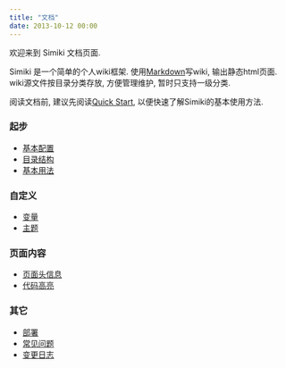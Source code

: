 ```yaml
---
title: "文档"
date: 2013-10-12 00:00
---
```


欢迎来到 Simiki 文档页面.

Simiki 是一个简单的个人wiki框架. 使用[Markdown](https://daringfireball.net/projects/markdown/)写wiki, 输出静态html页面. wiki源文件按目录分类存放, 方便管理维护, 暂时只支持一级分类.

阅读文档前, 建议先阅读[Quick Start](/quickstart.html), 以便快速了解Simiki的基本使用方法.


<div class="row marketing">
  <div class="col-lg-6">
    <h3>起步</h3>
    <ul>
      <li><a href="configuration.html">基本配置</a></li>
      <li><a href="structure.html">目录结构</a></li>
      <li><a href="usage.html">基本用法</a></li>
    </ul>
    <h3>自定义</h3>
    <ul>
      <li><a href="variables.html">变量</a></li>
      <li><a href="themes.html">主题</a></li>
    </ul>
  </div>

  <div class="col-lg-6">
    <h3>页面内容</h3>
    <ul>
      <li><a href="metadata.html">页面头信息</a></li>
      <li><a href="codehighlight.html">代码高亮</a></li>
    </ul>
    <h3>其它</h3>
    <ul>
      <li><a href="deploy.html">部署</a></li>
      <li><a href="faq.html">常见问题</a></li>
      <li><a href="changelog.html">变更日志</a></li>
    </ul>
  </div>

</div>
